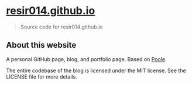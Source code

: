 # [resir014.github.io](http://resir014.github.io/)

> Source code for resir014.github.io

## About this website

A personal GitHub page, blog, and portfolio page. Based on [Poole](http://getpoole.com/).

The entire codebase of the blog is licensed under the MIT license. See the LICENSE file for more details.
